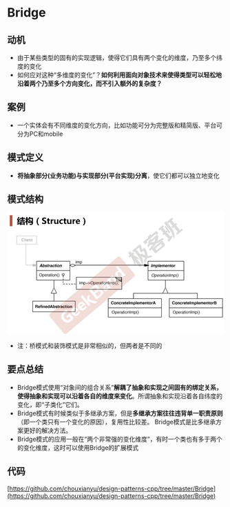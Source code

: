 # Bridge

## 动机

* 由于某些类型的固有的实现逻辑，使得它们具有两个变化的维度，乃至多个纬度的变化
* 如何应对这种“多维度的变化”？**如何利用面向对象技术来使得类型可以轻松地沿着两个乃至多个方向变化，而不引入额外的复杂度？**

## 案例

* 一个实体会有不同维度的变化方向，比如功能可分为完整版和精简版、平台可分为PC和mobile

## 模式定义

* **将抽象部分(业务功能)与实现部分(平台实现)分离**，使它们都可以独立地变化

## 模式结构

![](./images/Bridge.png)

* 注：桥模式和装饰模式是非常相似的，但两者是不同的

## 要点总结

* Bridge模式使用“对象间的组合关系”**解耦了抽象和实现之间固有的绑定关系，使得抽象和实现可以沿着各自的维度来变化**。所谓抽象和实现沿着各自纬度的变化，即“子类化”它们。
* Bridge模式有时候类似于多继承方案，但是**多继承方案往往违背单一职责原则**（即一个类只有一个变化的原因），复用性比较差。 Bridge模式是比多继承方案更好的解决方法。
* Bridge模式的应用一般在“两个非常强的变化维度”，有时一个类也有多于两个的变化维度，这时可以使用Bridge的扩展模式

## 代码

[https://github.com/chouxianyu/design-patterns-cpp/tree/master/Bridge](https://github.com/chouxianyu/design-patterns-cpp/tree/master/Bridge)